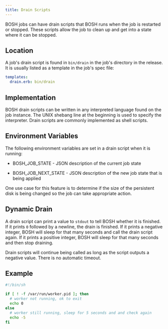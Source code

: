 ```yaml
---
title: Drain Scripts
---
```

BOSH jobs can have drain scripts that BOSH runs when the job is
restarted or stopped. These scripts allow the job to clean up and get into a
state where it can be stopped.

## <a id="location"></a>Location ##

A job's drain script is found in `bin/drain` in the job's directory in the
release. It is usually listed as a template in the job's spec file:

~~~yaml
templates:
  drain.erb: bin/drain
~~~

## <a id="implementation"></a>Implementation ##

BOSH drain scripts can be written in any interpreted language found on the
job instance. The UNIX shebang line at the beginning is used to specify
the interpreter. Drain scripts are commonly implemented as shell scripts.

## <a id="environment-variables"></a>Environment Variables ##

The following environment variables are set in a drain script when it is running:

  * BOSH\_JOB\_STATE - JSON description of the current job state

  * BOSH\_JOB\_NEXT\_STATE - JSON description of the new job state that is being
    applied

One use case for this feature is to determine if the size of the persistent
disk is being changed so the job can take appropriate action.

## <a id="dynamic-drain"></a>Dynamic Drain ##

A drain script can print a value to `stdout` to tell BOSH whether it is
finished. If it prints `0` followed by a newline, the drain is finished. If it
prints a negative integer, BOSH will sleep for that many seconds and call the
drain script again. If it prints a positive integer, BOSH will sleep for that
many seconds and then stop draining.

Drain scripts will continue being called as long as the script outputs a
negative value. There is no automatic timeout.

## <a id="example"></a>Example ##

~~~sh
#!/bin/sh

if [ ! -f /var/run/worker.pid ]; then
  # worker not running, ok to exit
  echo 0
else
  # worker still running, sleep for 5 seconds and and check again
  echo -5
fi
~~~
